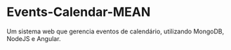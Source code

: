 # Events-Calendar-MEAN
Um sistema web que gerencia eventos de calendário, utilizando MongoDB, NodeJS e Angular.
